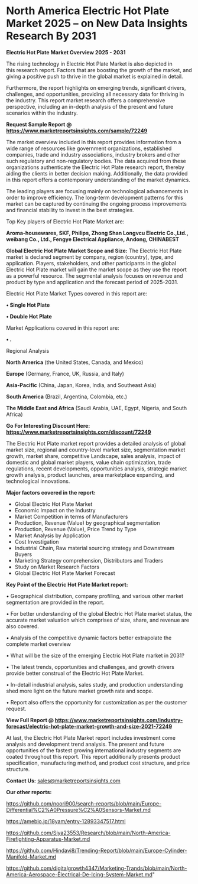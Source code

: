 # North America Electric Hot Plate Market 2025 – on New Data Insights Research By 2031

<Strong> Electric Hot Plate Market Overview 2025 - 2031</strong>

The rising technology in Electric Hot Plate Market is also depicted in this research report. Factors that are boosting the growth of the market, and giving a positive push to thrive in the global market is explained in detail.

Furthermore, the report highlights on emerging trends, significant drivers, challenges, and opportunities, providing all necessary data for thriving in the industry. This report market research offers a comprehensive perspective, including an in-depth analysis of the present and future scenarios within the industry.

<strong>Request Sample Report @ <a href=https://www.marketreportsinsights.com/sample/72249>https://www.marketreportsinsights.com/sample/72249</a></strong>

The market overview included in this report provides information from a wide range of resources like government organizations, established companies, trade and industry associations, industry brokers and other such regulatory and non-regulatory bodies. The data acquired from these organizations authenticate the Electric Hot Plate research report, thereby aiding the clients in better decision making. Additionally, the data provided in this report offers a contemporary understanding of the market dynamics.

The leading players are focusing mainly on technological advancements in order to improve efficiency. The long-term development patterns for this market can be captured by continuing the ongoing process improvements and financial stability to invest in the best strategies.

Top Key players of Electric Hot Plate Market are:

<strong>Aroma-housewares, SKF, Philips, Zhong Shan Longvcu Electric Co.,Ltd., weibang Co., Ltd., Fengye Electrical Appliance, Andong, CHINABEST</strong>

<strong><b>Global Electric Hot Plate Market Scope and Size:</b></strong>
The Electric Hot Plate market is declared segment by company, region (country), type, and application. Players, stakeholders, and other participants in the global Electric Hot Plate market will gain the market scope as they use the report as a powerful resource. The segmental analysis focuses on revenue and product by type and application and the forecast period of 2025-2031.

Electric Hot Plate Market Types covered in this report are:

<strong>• Single Hot Plate

• Double Hot Plate</strong>

Market Applications covered in this report are:

<strong>• .</strong> 

Regional Analysis

<strong>North America</strong> (the United States, Canada, and Mexico)

<strong>Europe</strong> (Germany, France, UK, Russia, and Italy)

<strong>Asia-Pacific</strong> (China, Japan, Korea, India, and Southeast Asia)

<strong>South America</strong> (Brazil, Argentina, Colombia, etc.)

<strong>The Middle East and Africa</strong> (Saudi Arabia, UAE, Egypt, Nigeria, and South Africa)

<strong>Go For Interesting Discount Here: <a href=https://www.marketreportsinsights.com/discount/72249>https://www.marketreportsinsights.com/discount/72249</a></strong>

The Electric Hot Plate market report provides a detailed analysis of global market size, regional and country-level market size, segmentation market growth, market share, competitive Landscape, sales analysis, impact of domestic and global market players, value chain optimization, trade regulations, recent developments, opportunities analysis, strategic market growth analysis, product launches, area marketplace expanding, and technological innovations.

<strong><b>Major factors covered in the report:</b></strong>
<ul>
  <li>Global Electric Hot Plate Market </li>
  <li>Economic Impact on the Industry</li>
  <li>Market Competition in terms of Manufacturers</li>
  <li>Production, Revenue (Value) by geographical segmentation</li>
  <li>Production, Revenue (Value), Price Trend by Type</li>
  <li>Market Analysis by Application</li>
  <li>Cost Investigation</li>
  <li>Industrial Chain, Raw material sourcing strategy and Downstream Buyers</li>
  <li>Marketing Strategy comprehension, Distributors and Traders</li>
  <li>Study on Market Research Factors</li>
  <li>Global Electric Hot Plate Market Forecast</li>
</ul>

<strong><b>Key Point of the Electric Hot Plate Market report:</b></strong>

• Geographical distribution, company profiling, and various other market segmentation are provided in the report.

• For better understanding of the global Electric Hot Plate market status, the accurate market valuation which comprises of size, share, and revenue are also covered.

• Analysis of the competitive dynamic factors better extrapolate the complete market overview

• What will be the size of the emerging Electric Hot Plate market in 2031?

• The latest trends, opportunities and challenges, and growth drivers provide better construal of the Electric Hot Plate Market.

• In-detail industrial analysis, sales study, and production understanding shed more light on the future market growth rate and scope.

• Report also offers the opportunity for customization as per the customer request.

<strong><b>View Full Report @ <a href=https://www.marketreportsinsights.com/industry-forecast/electric-hot-plate-market-growth-and-size-2021-72249>https://www.marketreportsinsights.com/industry-forecast/electric-hot-plate-market-growth-and-size-2021-72249</a></b></strong>


At last, the Electric Hot Plate Market report includes investment come analysis and development trend analysis. The present and future opportunities of the fastest growing international industry segments are coated throughout this report. This report additionally presents product specification, manufacturing method, and product cost structure, and price structure.

<strong>Contact Us:</strong>
sales@marketreportsinsights.com

<strong>Our other reports:</strong>

<a href=https://github.com/noori900/search-reports/blob/main/Europe-Differential%C2%A0Pressure%C2%A0Sensors-Market.md>https://github.com/noori900/search-reports/blob/main/Europe-Differential%C2%A0Pressure%C2%A0Sensors-Market.md</a>

<a href=https://ameblo.jp/18yam/entry-12893347517.html>https://ameblo.jp/18yam/entry-12893347517.html</a>

<a href=https://github.com/Siya23553/Research/blob/main/North-America-Firefighting-Apparatus-Market.md>https://github.com/Siya23553/Research/blob/main/North-America-Firefighting-Apparatus-Market.md</a>

<a href=https://github.com/Hindavi8/Trending-Report/blob/main/Europe-Cylinder-Manifold-Market.md>https://github.com/Hindavi8/Trending-Report/blob/main/Europe-Cylinder-Manifold-Market.md</a>

<a href=https://github.com/digitalgrowth4347/Marketing-Trands/blob/main/North-America-Aerospace-Electrical-De-Icing-System-Market.md>https://github.com/digitalgrowth4347/Marketing-Trands/blob/main/North-America-Aerospace-Electrical-De-Icing-System-Market.md</a>"
